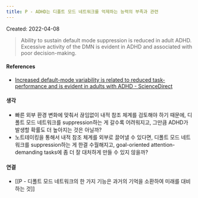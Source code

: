 ```yaml
---
title: P - ADHD는 디폴트 모드 네트워크를 억제하는 능력의 부족과 관련
---
```


Created: 2022-04-08

>Ability to sustain default mode suppression is reduced in adult ADHD.
>Excessive activity of the DMN is evident in ADHD and associated with poor decision-making.

#### References
- [Increased default-mode variability is related to reduced task-performance and is evident in adults with ADHD - ScienceDirect](https://www.sciencedirect.com/science/article/pii/S2213158217300682)

#### 생각
- 빠른 외부 환경 변화에 맞춰서 끊임없이 내적 참조 체계를 검토해야 하기 때문에, 디폴트 모드 네트워크를 suppression하는 게 갈수록 어려워지고, 그만큼 ADHD가 발생할 확률도 더 높아지는 것은 아닐까?
- 노트테이킹을 통해서 내적 참조 체계를 외부로 끌어낼 수 있다면, 디폴트 모드 네트워크를 suppression하는 게 한결 수월해지고, goal-oriented attention-demanding tasks에 좀 더 잘 대처하게 만들 수 있지 않을까?

#### 연결
- [[P - 디폴트 모드 네트워크의 한 가지 기능은 과거의 기억을 소환하여 미래를 대비하는 것]]
